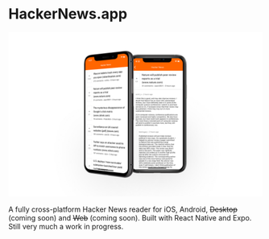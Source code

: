# HackerNews.app

![](https://raw.githubusercontent.com/jaydenwindle/hackernews.app/master/hn-cover.jpg)

A fully cross-platform Hacker News reader for iOS, Android, ~~Desktop~~ (coming soon) and ~~Web~~ (coming soon). Built with React Native and Expo. Still very much a work in progress.